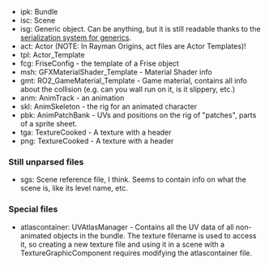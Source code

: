 * ipk: Bundle
* isc: Scene
* isg: Generic object. Can be anything, but it is still readable thanks to the <a href="../Serialization" title="Serialization">serialization system for generics</a>.
* act: Actor (NOTE: In Rayman Origins, act files are Actor Templates)!
* tpl: Actor_Template
* fcg: FriseConfig - the template of a Frise object
* msh: GFXMaterialShader_Template - Material Shader info
* gmt: RO2_GameMaterial_Template - Game material, contains all info about the collision (e.g. can you wall run on it, is it slippery, etc.)
* anm: AnimTrack - an animation
* skl: AnimSkeleton - the rig for an animated character
* pbk: AnimPatchBank - UVs and positions on the rig of "patches", parts of a sprite sheet.
* tga: TextureCooked - A texture with a header
* png: TextureCooked - A texture with a header

### Still unparsed files
* sgs: Scene reference file, I think. Seems to contain info on what the scene is, like its level name, etc.

### Special files
* atlascontainer: UVAtlasManager - Contains all the UV data of all non-animated objects in the bundle. The texture filename is used to access it, so creating a new texture file and using it in a scene with a TextureGraphicComponent requires modifying the atlascontainer file.